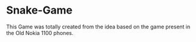 # Snake-Game
This Game was totally created from the idea based on the game present in the Old Nokia 1100 phones.
